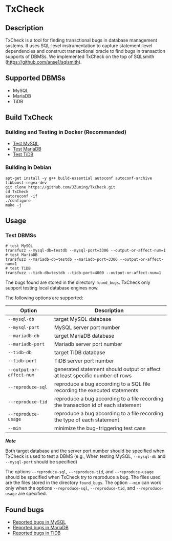# TxCheck

## Description

TxCheck is a tool for finding transctional bugs in database management systems. It uses SQL-level instrumentation to capture statement-level dependencies and construct transactional oracle to find bugs in transaction supports of DBMSs. We implemented TxCheck on the top of SQLsmith (https://github.com/anse1/sqlsmith).

## Supported DBMSs
- MySQL
- MariaDB
- TiDB

## Build TxCheck

### Building and Testing in Docker (Recommanded)
- [Test MySQL](./docs/mysql_test.md)
- [Test MariaDB](./docs/mariadb_test.md)
- [Test TiDB](./docs/tidb_test.md)

### Building in Debian

```shell
apt-get install -y g++ build-essential autoconf autoconf-archive libboost-regex-dev
git clone https://github.com/JZuming/TxCheck.git
cd TxCheck
autoreconf -if
./configure
make -j
```

## Usage
### Test DBMSs
```shell
# test MySQL
transfuzz --mysql-db=testdb --mysql-port=3306 --output-or-affect-num=1
# test MariaDB
transfuzz --mariadb-db=testdb --mariadb-port=3306 --output-or-affect-num=1
# test TiDB
transfuzz --tidb-db=testdb --tidb-port=4000 --output-or-affect-num=1
```
The bugs found are stored in the directory `found_bugs`. TxCheck only support testing local database engines now.

The following options are supported:

| Option | Description |
|----------|----------|
| `--mysql-db` | target MySQL database | 
| `--mysql-port` | MySQL server port number | 
| `--mariadb-db` | target MariaDB database |
| `--mariadb-port` | Mariadb server port number |
| `--tidb-db` | target TiDB database |
| `--tidb-port` | TiDB server port number |
| `--output-or-affect-num` | generated statement should output or affect at least specific number of rows |
| `--reproduce-sql` | reproduce a bug according to a SQL file recording the executed statements |
| `--reproduce-tid` | reproduce a bug according to a file recording the transaction id of each statement|
| `--reproduce-usage` | reproduce a bug according to a file recording the type of each statement|
| `--min` | minimize the bug-triggering test case |

***Note***

Both target database and the server port number should be specified when TxCheck is used to test a DBMS (e.g., When testing MySQL, `--mysql-db` and `--mysql-port` should be specified)

The options `--reproduce-sql`, `--reproduce-tid`, and `--reproduce-usage` should be specified when TxCheck try to reproduce a bug. The files used are the files stored in the directory `found_bugs`. The option `--min` can work only when the options `--reproduce-sql`, `--reproduce-tid`, and `--reproduce-usage` are specified.

## Found bugs
- [Reported bugs in MySQL](./docs/mysql_bugs.md)
- [Reported bugs in MariaDB](./docs/mariadb_bugs.md)
- [Reported bugs in TiDB](./docs/tidb_bugs.md)
